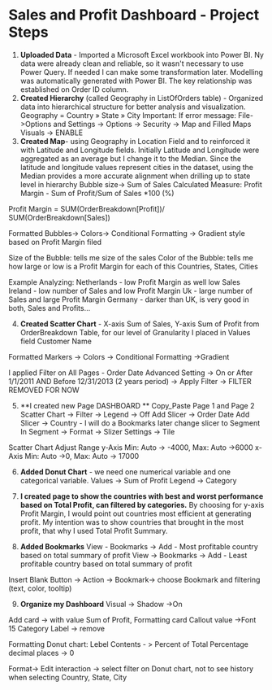 # Sales and Profit Dashboard - Project Steps

1.	**Uploaded Data** - Imported a Microsoft Excel workbook into Power BI. Ny data were already clean and reliable, so it wasn't necessary to use Power Query. If needed I can make some transformation later. Modelling was automatically generated with Power BI. The key relationship was established on Order ID column. 
2.	**Created Hierarchy** (called Geography in ListOfOrders table) - Organized data into hierarchical structure for better analysis and visualization. Geography = Country » State » City 
Important: If error message: File->Options and Settings -> Options -> Security -> Map and Filled Maps Visuals -> ENABLE
3.	**Created Map**- using Geography in Location Field and to reinforced it with Latitude and Longitude fields.  Initially Latitude and Longitude were aggregated as an average but I change it to the Median. Since the latitude and longitude values represent cities in the dataset, using the Median provides a more accurate alignment when drilling up to state level in hierarchy
Bubble size-> Sum of Sales
Calculated Measure: Profit Margin - Sum of Profit/Sum of Sales *100 (%)
 
Profit Margin = SUM(OrderBreakdown[Profit])/ SUM(OrderBreakdown[Sales])
 
Formatted Bubbles-> Colors-> Conditional Formatting -> Gradient style based on Profit Margin filed
 
Size of the Bubble:  tells me size of the sales
Color of the Bubble: tells me how large or low is a Profit Margin for each of this Countries, States, Cities 
 
Example Analyzing:
Netherlands - low Profit Margin as well low Sales 
Ireland - low number of Sales and low Profit Margin
Uk - large number of Sales and large Profit Margin
Germany - darker than UK, is very good in both, Sales and Profits…
 
 
 
4.	**Created Scatter Chart** - X-axis Sum of Sales, Y-axis Sum of Profit from OrderBreakdown Table, for our level of Granularity I placed in Values field Customer Name 
 
Formatted Markers -> Colors -> Conditional Formatting ->Gradient
 
I applied Filter on All Pages - Order Date 
Advanced Setting -> On or After 1/1/2011 AND Before 12/31/2013 (2 years period) -> Apply Filter -> FILTER REMOVED FOR NOW 
 
 
5.	**I created new Page  DASHBOARD ** Copy_Paste Page 1 and Page 2
Scatter Chart -> Filter -> Legend -> Off
Add Slicer -> Order Date
Add Slicer -> Country - I will do a Bookmarks later change slicer to Segment
In Segment -> Format -> Slizer Settings -> Tile
 
Scatter Chart Adjust Range
y-Axis Min: Auto -> -4000, Max: Auto ->6000
x-Axis Min: Auto ->0, Max: Auto -> 17000
 
6.	**Added Donut Chart** - we need one numerical variable and one categorical variable.
Values -> Sum of Profit
Legend -> Category
 
7.	**I created page to show the countries with best and worst performance based on Total Profit, can filtered by categories.**
By choosing for y-axis Profit Margin, I would point out countries most efficient at generating profit. My intention was to show countries that brought in the most profit, that why  I used Total Profit Summary. 
 
8.	**Added Bookmarks**
View - Bookmarks -> Add - Most profitable country based on total summary of profit
View -> Bookmarks -> Add - Least profitable country based on total summary of profit
 
Insert Blank Button -> Action -> Bookmark-> choose Bookmark and filtering (text, color, tooltip) 
 
9.	**Organize my Dashboard**
Visual -> Shadow ->On 
 
Add card -> with value Sum of Profit, 
Formatting card
Callout value ->Font 15 
Category Label -> remove 
 
Formatting Donut chart:
Lebel Contents - > Percent of Total
Percentage decimal places -> 0
 
Format-> Edit interaction -> select filter on Donut chart, not to see history when selecting Country, State, City
